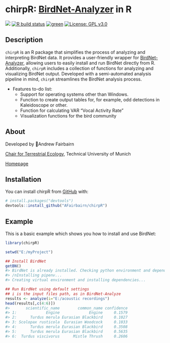 
<!-- README.md is generated from README.Rmd. Please edit that file -->

# chirpR: [BirdNet-Analyzer](https://github.com/kahst/BirdNET-Analyzer) in R

<!-- badges: start -->

[![](https://img.shields.io/badge/lifecycle-experimental-red.svg)](https://lifecycle.r-lib.org/articles/stages.html#experimental)
[![R build
status](https://github.com/Afairbairn/chirpR/workflows/R-CMD-check/badge.svg)](https://github.com/Afairbairn/chirpR/actions)
[![green](https://www.repostatus.org/badges/latest/active.svg)](https://www.repostatus.org/#active)
[![License: GPL
v3.0](https://img.shields.io/badge/license-GPL%20v3.0-blue.svg)](https://cran.r-project.org/web/licenses/GPL%20v3.0)
<!-- badges: end -->

## Description

`chirpR` is an R package that simplifies the process of analyzing and
interpreting BirdNet data. It provides a user-friendly wrapper for
[BirdNet-Analyzer](https://github.com/kahst/BirdNET-Analyzer), allowing
users to easily install and run BirdNet directly from R. Additionally,
`chirpR` includes a collection of functions for analyzing and
visualizing BirdNet output. Developed with a semi-automated analysis
pipeline in mind, `chirpR` streamlines the BirdNet analysis process.

-   Features to-do list:
    -   Support for operating systems other than Windows.
    -   Function to create output tables for, for example, odd
        detections in Kaleidoscope or other.
    -   Function for calculating VAR “Vocal Activity Rate”
    -   Visualization functions for the bird community

## About

Developed by 🦜Andrew Fairbairn

[Chair for Terrestrial Ecology](https://www3.ls.tum.de/en/toek/home/),
Technical University of Munich

[Homepage](https://afairbairn.com/)

## Installation

You can install chirpR from [GitHub](https://github.com/) with:

``` r
# install.packages("devtools")
devtools::install_github("AFairbairn/chirpR")
```

## Example

This is a basic example which shows you how to install and use BirdNet:

``` r
library(chirpR)

setwd("E:/myProject")

## Install BirdNet
getBN()
#> BirdNet is already installed. Checking python environment and dependencies.
#> /nInstalling pipenv...
#> Creating virtual environment and installing dependencies...

## Run BirdNet using default settings
## i is the input files path, as in BirdNet-Analyze
results <- analyze(i="E:/acoustic recordings")
head(results[,c(4:6)])
#>       scientific_name        common_name confidence
#> 1:             Engine             Engine     0.1579
#> 2:      Turdus merula Eurasian Blackbird     0.1027
#> 3: Scolopax rusticola  Eurasian Woodcock     0.1033
#> 4:      Turdus merula Eurasian Blackbird     0.3508
#> 5:      Turdus merula Eurasian Blackbird     0.5635
#> 6:  Turdus viscivorus      Mistle Thrush     0.2606
```
